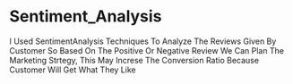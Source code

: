 # Sentiment_Analysis
I Used SentimentAnalysis Techniques To Analyze The Reviews Given By Customer So Based On The Positive Or Negative Review We Can Plan The Marketing Strtegy, This May Increse The Conversion Ratio Because Customer Will Get What They Like




